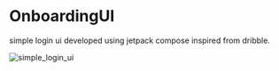 # OnboardingUI
simple login ui developed using jetpack compose inspired from dribble.



![simple_login_ui](https://github.com/venkata-ram/OnboardingUI/assets/45634493/5450fe05-3d19-4370-81d9-09586d42e46c)
